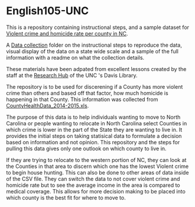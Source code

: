 # English105-UNC
 This is a repository containing instructional steps, and a sample dataset for [Violent crime and homicide rate per county in NC](https://github.com/dmhanson/English105-UNC/blob/main/ViolentCrime-HomicideRate-inNorthCarolina.xls). 

A [Data collection](https://github.com/dmhanson/English105-UNC/tree/main/Data%20collection) folder on the instructional steps to reproduce the data, visual display of the data on a state wide scale and a sample of the full information with a readme on what the collection details.

These materials have been adpated from excellent lessons created by the staff at the [Research Hub](https://library.unc.edu/hub/) of the UNC 's Davis Library.

The repository is to be used for discerening if a County has more violent crime than others and based off that factor, how much homicide is happening in that County. This information was collected from [CountyHealthData_2014-2015.xls](https://github.com/dmhanson/English105-UNC/blob/main/CountyHealthData_2014-2015.xls). 

The purpose of this data is to help individuals wanting to move to North Carolina or people wanting to relocate in North Carolina select Counties in which crime is lower in the part of the State they are wanting to live in. It provides the initial steps on taking statisical data to formulate a decision based on information and not opinion. This repository and the steps for pulling this data gives only one outlook on which county to live in.

If they are trying to relocate to the western portion of NC, they can look at the Counties in that area to discern which one has the lowest Violent crime to begin house hunting. This can also be done to other areas of data inside of the CSV file. They can switch the data to not cover violent crime and homicide rate but to see the average income in the area is compared to medical coverage. This allows for more decision making to be placed into which county is the best fit for where to move to. 

